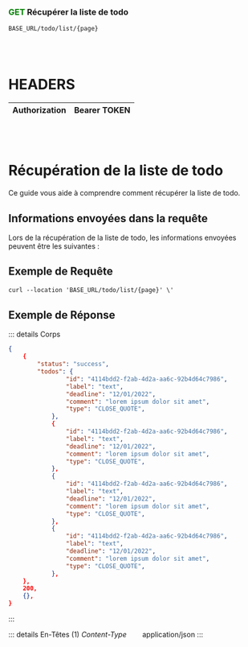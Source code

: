 ### <span style="color:green">GET</span> Récupérer la liste de todo

````
BASE_URL/todo/list/{page}
````

<br/> <br/>

# HEADERS

| Authorization | Bearer TOKEN |
| ------------- | -----------  |

<br/> <br/>

# Récupération de la liste de todo
Ce guide vous aide à comprendre comment récupérer la liste de todo.


## Informations envoyées dans la requête

Lors de la récupération de la liste de todo, les informations envoyées peuvent être les suivantes :


## Exemple de Requête

```txt
curl --location 'BASE_URL/todo/list/{page}' \'

```


## Exemple de Réponse

::: details Corps  

```json
{
    {
        "status": "success",
        "todos": {
                "id": "4114bdd2-f2ab-4d2a-aa6c-92b4d64c7986", 
                "label": "text",
                "deadline": "12/01/2022",
                "comment": "lorem ipsum dolor sit amet",
                "type": "CLOSE_QUOTE",
            },
            {
                "id": "4114bdd2-f2ab-4d2a-aa6c-92b4d64c7986", 
                "label": "text",
                "deadline": "12/01/2022",
                "comment": "lorem ipsum dolor sit amet",
                "type": "CLOSE_QUOTE",
            },
            {
                "id": "4114bdd2-f2ab-4d2a-aa6c-92b4d64c7986", 
                "label": "text",
                "deadline": "12/01/2022",
                "comment": "lorem ipsum dolor sit amet",
                "type": "CLOSE_QUOTE",
            },
            {
                "id": "4114bdd2-f2ab-4d2a-aa6c-92b4d64c7986", 
                "label": "text",
                "deadline": "12/01/2022",
                "comment": "lorem ipsum dolor sit amet",
                "type": "CLOSE_QUOTE",
            },
    },
    200,
    {},
}
```
:::


::: details En-Têtes (1)
 *Content-Type*    &nbsp;&nbsp;&nbsp;&nbsp;&nbsp;&nbsp;     application/json
:::
